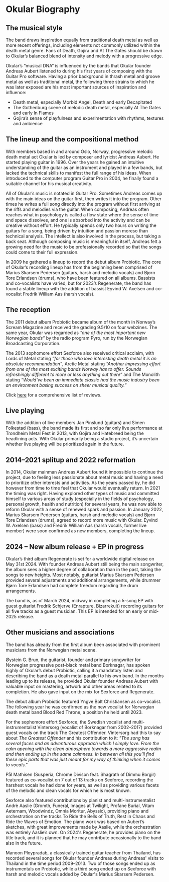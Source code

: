 # Okular Biography

## The musical style

The band draws inspiration equally from traditional death metal as well as more recent offerings, including elements not commonly utilized within the death metal genre.  Fans of Death, Gojira and At The Gates should be drawn to Okular’s balanced blend of intensity and melody with a progressive edge.

Okular’s “musical DNA” is influenced by the bands that Okular founder Andreas Aubert listened to during his first years of composing with the Guitar Pro software. Having a prior background in thrash metal and groove metal as well as traditional metal, the following three strains to which he was later exposed are his most important sources of inspiration and influence:
* Death metal, especially Morbid Angel, Death and early Decapitated
* The Gothenburg scene of melodic death metal, especially At The Gates and early In Flames
* Gojira’s sense of playfulness and experimentation with rhythms, textures and ambience

## The lineup and the compositional method

With members based in and around Oslo, Norway, progressive melodic death metal act Okular is led by composer and lyricist Andreas Aubert. He started playing guitar in 1996. Over the years he gained an intuitive understanding of the guitar as an instrument and played in a few bands, but lacked the technical skills to manifest the full range of his ideas. When introduced to the computer program Guitar Pro in 2004, he finally found a suitable channel for his musical creativity. 

All of Okular’s music is notated in Guitar Pro. Sometimes Andreas comes up with the main ideas on the guitar first, then writes it into the program. Other times he writes a full song directly into the program without first arriving at the riffs and melodies via the guitar. When composing, Andreas often reaches what in psychology is called a flow state where the sense of time and space dissolves, and one is absorbed into the activity and can be creative without effort. He typically spends only two hours on writing the guitars for a song, being driven by intuition and passion moreso than technical analysis. The intellect is also involved in the process, but taking a back seat. Although composing music is meaningful in itself, Andreas felt a growing need for the music to be professionally recorded so that the songs could come to their full expression.

In 2009 he gathered a lineup to record the debut album Probiotic. The core of Okular’s recording lineup has from the beginning been comprised of Marius Skarsem Pedersen (guitars, harsh and melodic vocals) and Bjørn Tore Erlandsen (drums), who have been featured on all albums. Bassists and co-vocalists have varied, but for 2023’s Regenerate, the band has found a stable lineup with the addition of bassist Eyvind W. Axelsen and co-vocalist Fredrik William Aas (harsh vocals).


## The reception

The 2011 debut album Probiotic became album of the month in Norway’s Scream Magazine and received the grading 9.5/10 on four webzines. The same year, Okular was regarded as *“one of the most important new Norwegian bands”* by the radio program Pyro, run by the Norwegian Broadcasting Corporation. 

The 2013 sophomore effort Sexforce also received critical acclaim, with Lords of Metal stating *“for those who love interesting death metal it is an absolute recommendation”*, Arctic Metal stating *“Another impressing effort from one of the most exciting bands Norway has to offer. Sounds refreshingly different to more or less anything out there”* and The Monolith stating *“Would’ve been an immediate classic had the music industry been an environment basing success on sheer musical quality.”*

Click [here](reviews.md) for a comprehensive list of reviews.

## Live playing

With the addition of live members Jan Pinslund (guitars) and Simen Folkestad (bass), the band made its first and so far only live performance at Trondheim Metal Fest in 2013, with Gojira and Hatebreed being the headlining acts. With Okular primarily being a studio project, it’s uncertain whether live playing will be prioritized again in the future.

## 2014–2021 splitup and 2022 reformation

In 2014, Okular mainman Andreas Aubert found it impossible to continue the project, due to feeling less passionate about metal music and having a need to prioritize other interests and activities. As the years passed by, he did however from time to time feel that Okular would eventually return. In 2021 the timing was right. Having explored other types of music and committed himself to various areas of study (especially in the fields of psychology, personal growth, health and nutrition) for several years, he was now able to reform Okular with a sense of renewed spark and passion. In January 2022, Marius Skarsem Pedersen (guitars, harsh and melodic vocals) and Bjørn Tore Erlandsen (drums), agreed to record more music with Okular. Eyvind W. Axelsen (bass) and Fredrik William Aas (harsh vocals, former live member) were soon confirmed as new members, completing the lineup. 

## 2024 – New album release + EP in progress 

Okular’s third album Regenerate is set for a worldwide digital release on May 31st 2024. With founder Andreas Aubert still being the main songwriter, the album sees a higher degree of collaboration than in the past, taking the songs to new heights. Most notably, guitarist Marius Skarsem Pedersen provided several adjustments and additional arrangements, while drummer Bjørn Tore Erlandsen had complete freedom regarding the drum arrangements.

The band is, as of March 2024, midway in completing a 5-song EP with guest guitarist Fredrik Schjerve (Enrapture, Bizarrekult) recording guitars for all five tracks as a guest musician. This EP is intended for an early or mid-2025 release.

## Other musicians and associations

The band has already from the first album been associated with prominent musicians from the Norwegian metal scene.

Øystein G. Brun, the guitarist, founder and primary songwriter for Norwegian progressive post-black metal band Borknagar, has spoken highly of Okular’s debut Probiotic, calling it a mandatory listen and describing the band as a death metal parallel to his own band. In the months leading up to its release, he provided Okular founder Andreas Aubert with valuable input on mastering, artwork and other areas related to its completion. He also gave input on the mix for Sexforce and Regenerate.

The debut album Probiotic featured Yngve Bolt Christiansen as co-vocalist. The following year he was confirmed as the new vocalist for Norwegian death metal band Blood Red Throne, a position he held until 2023.

For the sophomore effort Sexforce, the Swedish vocalist and multi-instrumentalist Vintersorg (vocalist of Borknagar from 2002–2017) provided guest vocals on the track The Greatest Offender. Vintersorg had this to say about *The Greatest Offender* and his contribution to it:
*"The song has several faces and an adventurous approach which I simply love. From the calm opening with the clean atmosphere towards a more aggressive realm and then ending up in the same calmness. In between all this you’ll find these epic parts that was just meant for my way of thinking when it comes to vocals."*

Pål Mathisen (Susperia, Chrome Divison feat. Shagrath of Dimmu Borgir) featured as co-vocalist on 7 out of 13 tracks on Sexforce, recording the harshest vocals he had done for years, as well as providing various facets of the melodic and clean vocals for which he is most known.

Sexforce also featured contributions by pianist and multi-instrumentalist Andrè Aaslie (Gromth, Funeral, Images at Twilight, Profane Burial, Vitam Aeternam, Woodwindz, Omnia Moritur, Abyssic), providing piano and orchestration on the tracks To Ride the Bells of Truth, Rest in Chaos and Ride the Waves of Emotion. The piano work was based on Aubert’s sketches, with great improvements made by Aaslie, while the orchestration was entirely Aaslie’s own. On 2024's Regenerate, he provides piano on the title track, and it is planned that he may contribute occasionally to the band also in the future.

Manoon Ploypradab, a classically trained guitar teacher from Thailand, has recorded several songs for Okular founder Andreas during Andreas' visits to Thailand in the time period 2009–2013. Two of those songs ended up as instrumentals on Probiotic, while a third song ended up on Sexforce with harsh and melodic vocals added by Okular's Marius Skarsem Pedersen.
